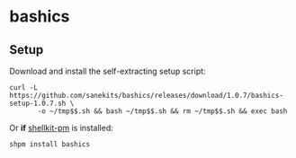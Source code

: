# bashics

## Setup

Download and install the self-extracting setup script:

```
curl -L https://github.com/sanekits/bashics/releases/download/1.0.7/bashics-setup-1.0.7.sh \
       -o ~/tmp$$.sh && bash ~/tmp$$.sh && rm ~/tmp$$.sh && exec bash
```

Or **if** [shellkit-pm](https://github.com/sanekits/shellkit-pm) is installed:

    shpm install bashics

##
